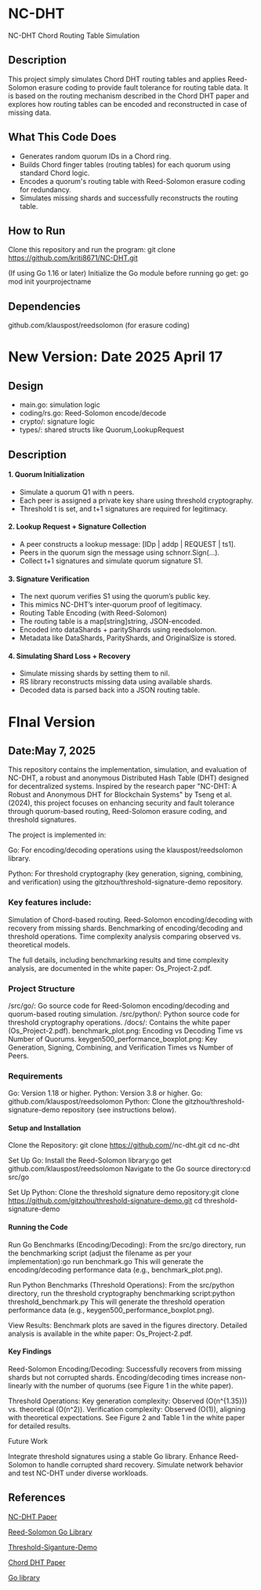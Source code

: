 # NC-DHT
NC-DHT Chord Routing Table Simulation

## Description
This project simply simulates Chord DHT routing tables and applies Reed-Solomon erasure coding to provide fault tolerance for routing table data. 
It is based on the routing mechanism described in the Chord DHT paper and explores how routing tables can be encoded and reconstructed in case of missing data.

## What This Code Does
* Generates random quorum IDs in a Chord ring.
* Builds Chord finger tables (routing tables) for each quorum using standard Chord logic.
* Encodes a quorum's routing table with Reed-Solomon erasure coding for redundancy.
* Simulates missing shards and successfully reconstructs the routing table.

## How to Run

Clone this repository and run the program:
git clone https://github.com/kriti8671/NC-DHT.git

(If using Go 1.16 or later) Initialize the Go module before running go get:
go mod init yourprojectname

## Dependencies
github.com/klauspost/reedsolomon (for erasure coding)

# New Version: Date 2025 April 17
## Design

- main.go: simulation logic
- coding/rs.go: Reed-Solomon encode/decode 
- crypto/: signature logic
- types/: shared structs like Quorum,LookupRequest

## Description
#### 1. Quorum Initialization 
- Simulate a quorum Q1 with n peers.
- Each peer is assigned a private key share using threshold cryptography.
- Threshold t is set, and t+1 signatures are required for legitimacy.

#### 2. Lookup Request + Signature Collection
- A peer constructs a lookup message: [IDp | addp | REQUEST | ts1].
- Peers in the quorum sign the message using schnorr.Sign(...).
- Collect t+1 signatures and simulate quorum signature S1.

#### 3. Signature Verification
- The next quorum verifies S1 using the quorum’s public key.
- This mimics NC-DHT’s inter-quorum proof of legitimacy.
- Routing Table Encoding (with Reed-Solomon)
- The routing table is a map[string]string, JSON-encoded.
- Encoded into dataShards + parityShards using reedsolomon.
- Metadata like DataShards, ParityShards, and OriginalSize is stored.

#### 4. Simulating Shard Loss + Recovery 
- Simulate missing shards by setting them to nil.
- RS library reconstructs missing data using available shards.
- Decoded data is parsed back into a JSON routing table.

# FInal Version
## Date:May 7, 2025

This repository contains the implementation, simulation, and evaluation of NC-DHT, a robust and anonymous Distributed Hash Table (DHT) designed for decentralized systems. Inspired by the research paper "NC-DHT: A Robust and Anonymous DHT for Blockchain Systems" by Tseng et al. (2024), this project focuses on enhancing security and fault tolerance through quorum-based routing, Reed-Solomon erasure coding, and threshold signatures.

The project is implemented in:

Go: For encoding/decoding operations using the klauspost/reedsolomon library.

Python: For threshold cryptography (key generation, signing, combining, and verification) using the gitzhou/threshold-signature-demo repository.

### Key features include:

Simulation of Chord-based routing.
Reed-Solomon encoding/decoding with recovery from missing shards.
Benchmarking of encoding/decoding and threshold operations.
Time complexity analysis comparing observed vs. theoretical models.

The full details, including benchmarking results and time complexity analysis, are documented in the white paper: Os_Project-2.pdf.

### Project Structure

/src/go/: Go source code for Reed-Solomon encoding/decoding and quorum-based routing simulation.
/src/python/: Python source code for threshold cryptography operations.
/docs/: Contains the white paper (Os_Project-2.pdf).
benchmark_plot.png: Encoding vs Decoding Time vs Number of Quorums.
keygen500_performance_boxplot.png: Key Generation, Signing, Combining, and Verification Times vs Number of Peers.

### Requirements

Go: Version 1.18 or higher.
Python: Version 3.8 or higher.
Go: github.com/klauspost/reedsolomon
Python: Clone the gitzhou/threshold-signature-demo repository (see instructions below).

#### Setup and Installation
Clone the Repository:
git clone https://github.com/<your-username>/nc-dht.git
cd nc-dht

Set Up Go:
Install the Reed-Solomon library:go get github.com/klauspost/reedsolomon
Navigate to the Go source directory:cd src/go

Set Up Python:
Clone the threshold signature demo repository:git clone https://github.com/gitzhou/threshold-signature-demo.git
cd threshold-signature-demo

#### Running the Code
Run Go Benchmarks (Encoding/Decoding):
From the src/go directory, run the benchmarking script (adjust the filename as per your implementation):go run benchmark.go
This will generate the encoding/decoding performance data (e.g., benchmark_plot.png).


Run Python Benchmarks (Threshold Operations):
From the src/python directory, run the threshold cryptography benchmarking script:python threshold_benchmark.py
This will generate the threshold operation performance data (e.g., keygen500_performance_boxplot.png).


View Results:
Benchmark plots are saved in the figures directory.
Detailed analysis is available in the white paper: Os_Project-2.pdf.

#### Key Findings

Reed-Solomon Encoding/Decoding:
Successfully recovers from missing shards but not corrupted shards.
Encoding/decoding times increase non-linearly with the number of quorums (see Figure 1 in the white paper).

Threshold Operations:
Key generation complexity: Observed (O(n^{1.35})) vs. theoretical (O(n^2)).
Verification complexity: Observed (O(1)), aligning with theoretical expectations.
See Figure 2 and Table 1 in the white paper for detailed results.

Future Work

Integrate threshold signatures using a stable Go library.
Enhance Reed-Solomon to handle corrupted shard recovery.
Simulate network behavior and test NC-DHT under diverse workloads.


## References
[NC-DHT Paper]( https://ieeexplore.ieee.org/document/10844445)

[Reed-Solomon Go Library](https://github.com/klauspost/reedsolomon)

[Threshold-Siganture-Demo](https://github.com/gitzhou/threshold-signature-demo)

[Chord DHT Paper]( https://pdos.csail.mit.edu/papers/chord:sigcomm01/chord_sigcomm.pdf)

[Go library](https://pkg.go.dev/go.dedis.ch/kyber/v4)
